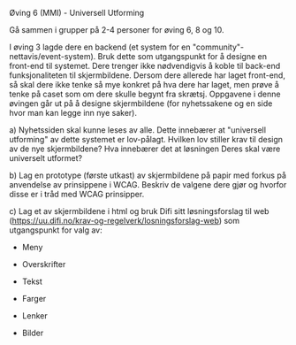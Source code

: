 Øving 6 (MMI) - Universell Utforming

Gå sammen i grupper på 2-4 personer for øving 6, 8 og 10. 

I øving 3 lagde dere en backend (et system for en "community"-nettavis/event-system). Bruk dette som utgangspunkt for å designe en front-end til systemet. Dere trenger ikke nødvendigvis å koble til back-end funksjonaliteten til skjermbildene. Dersom dere allerede har laget front-end, så skal dere ikke tenke så mye konkret på hva dere har laget, men  prøve å tenke på caset som om dere skulle begynt fra skrætsj. Oppgavene i denne øvingen går ut på å designe skjermbildene (for nyhetssakene og en side hvor man kan legge inn nye saker). 

a) Nyhetssiden skal kunne leses av alle. Dette innebærer at "universell utforming" av dette systemet er lov-pålagt. Hvilken lov stiller krav til design av de nye skjermbildene? Hva innebærer det at løsningen Deres skal være universelt utformet?

b) Lag en prototype (første utkast) av skjermbildene på papir med forkus på anvendelse av prinsippene i WCAG. Beskriv de valgene dere gjør og hvorfor disse er i tråd med WCAG prinsipper.

c) Lag et av skjermbildene i html og bruk Difi sitt løsningsforslag til web (https://uu.difi.no/krav-og-regelverk/losningsforslag-web) som utgangspunkt for valg av:

- Meny

- Overskrifter

- Tekst

- Farger

- Lenker

- Bilder
